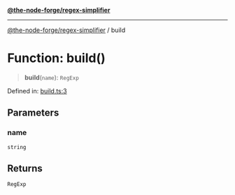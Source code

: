 [**@the-node-forge/regex-simplifier**](../README.md)

---

[@the-node-forge/regex-simplifier](../globals.md) / build

# Function: build()

> **build**(`name`): `RegExp`

Defined in:
[build.ts:3](https://github.com/The-Node-Forge/regex-simplifier/blob/ae8921d3ebe3aca2a7cdc4a59ab119024cf62d93/src/build.ts#L3)

## Parameters

### name

`string`

## Returns

`RegExp`
